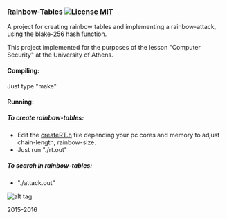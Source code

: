 ### Rainbow-Tables [![License MIT][badge-license]](LICENSE)

A project for creating rainbow tables and implementing a rainbow-attack, using the blake-256 hash function. 

This project implemented for the purposes of the lesson "Computer Security" at the University of Athens.

#### Compiling:
Just type "make"

#### Running:
##### To create rainbow-tables:
- Edit the [createRT.h](https://github.com/jimouris/rainbow-table/blob/master/createRT.h) file depending your pc cores and memory to adjust chain-length, rainbow-size.
- Just run "./rt.out"
    
##### To search in rainbow-tables:
- "./attack.out"

![alt tag](https://github.com/jimouris/rainbow-table/blob/master/Screenshot%20from%202016-05-17%2001-00-38.png)


2015-2016


[badge-license]: https://img.shields.io/badge/license-MIT-green.svg?style=flat-square
